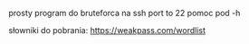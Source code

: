 prosty program do bruteforca na ssh port to 22 pomoc pod -h 

słowniki do pobrania: https://weakpass.com/wordlist

